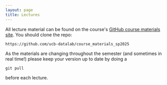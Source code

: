 ```yaml
---
layout: page
title: Lectures
---
```


All lecture material can be found on the course's <a href="https://github.com/ucb-datalab/course_materials_sp2025.git">GitHub course materials site</a>. You should clone the repo:

```
https://github.com/ucb-datalab/course_materials_sp2025
```

As the materials are changing throughout the semester (and sometimes in real time!) please keep your version up to date by doing a

```
git pull
```

before each lecture.

<!-- Lectures are zero-indexed, and we will work through them at a rate of one per week. -->

<!-- 
### Lecture 0 (Aug 24)

- Introduction / Icebreaker ([00\_Introduction](https://github.com/ucb-datalab/course_materials_2022/blob/master/Lectures/Lecture0_Viz_and_Gaia/00_Introduction.ipynb))
   - Organize into groups
- Class Logistics
- Lab #0 progress discussion
   - Report out by group
- Group visualization discussion ([01\_plotting\_and\_viz\_intro](https://github.com/ucb-datalab/course_materials_2022/blob/master/Lectures/Lecture0_Viz_and_Gaia/01_plotting_and_viz_intro.ipynb))
- Open questions
- Gaia presentation ([02_gaia](https://github.com/ucb-datalab/course_materials_2022/blob/master/Lectures/Lecture0_Viz_and_Gaia/02_gaia.ipynb))


### Lecture 1 (Feb 4)

- Show and tell for Lab 0 &ndash; come with questions, thoughts, feedback, plots to share, etc.
- Talk a bit more about visualization ([notebook](https://github.com/ucb-datalab/course_materials_2022/blob/master/Lectures/Lecture0_Viz_and_Gaia/01_example_figs.ipynb))
- Talk about Lab 1 
- Introduce/review of probability theory ([01\_Intro\_to\_Probability](https://github.com/ucb-datalab/course_materials_2022/blob/master/Lectures/Lecture1_model_fitting/01_Intro_to_Probability.pdf)), Bayes's theorem, and talk about modeling fitting ([02\_Model\_Fitting](https://github.com/ucb-datalab/course_materials_2022/blob/master/Lectures/Lecture1_model_fitting/02_Model_Fitting.pdf))
- Go through a practical example of model fitting ([03\_Fitting\_line\_emcee\_demo](https://github.com/ucb-datalab/course_materials_2022/blob/master/Lectures/Lecture1_model_fitting/03_Fitting_line_emcee_demo.ipynb))

### Lecture 2 (Feb 11)

- [Intro to MCMC](https://github.com/ucb-datalab/course_materials_2022/blob/master/Lectures/Lecture1_model_fitting/02_Model_Fitting.pdf)
- [Example of using Bayes+MCMC to fit data](https://github.com/ucb-datalab/course_materials_2022/blob/master/Lectures/Lecture1_model_fitting/03_Fitting_line_emcee_demo.ipynb)
- [MCMC convergence metrics](https://github.com/ucb-datalab/course_materials_2022/blob/master/Lectures/Lecture1_model_fitting/04_convergence.ipynb)
- [Intro to periodograms](https://github.com/ucb-datalab/course_materials_2022/blob/master/Lectures/Lecture2_periodograms/00_periodograms.ipynb)
- Assign new groups for Lab 1
- Show and tell for Lab 1 &ndash; come with questions, thoughts, feedback, plots to share, etc.


### No Class on Feb 18 -- Holiday

### Lecture 3 (Feb 25)  -- Lab 1 Due by 4pm

- Show and Tell for Lab 1 &ndash; come with questions, thoughts, feedback, plots to share, etc.
- [Introduce Lab 2](https://github.com/ucb-datalab/course_materials_2022/blob/master/Lectures/Lecture3_stellar_spectra/00_Introduction.ipynb)
- [Background on Stellar Spectroscopy](https://github.com/ucb-datalab/course_materials_2022/blob/master/Lectures/Lecture3_stellar_spectra/02_APOGEE_Cannon.ipynb)
- [Background on APOGEE and Specifics that may be helpful for Lab 2](https://github.com/ucb-datalab/course_materials_2022/blob/master/Lectures/Lecture3_stellar_spectra/Stellar_Spectra.ipynb)

### Lecture 4 (March 4)

- [Intro to Machine Learning](https://github.com/ucb-datalab/course_materials_2022/blob/master/Lectures/Lecture4_machine_learning/00_introduction.ipynb)
- [Regression with Machine Learning](https://github.com/ucb-datalab/course_materials_2022/blob/master/Lectures/Lecture4_machine_learning/01_ml_regression.ipynb)
- [Neutral Networks](https://github.com/ucb-datalab/course_materials_2022/blob/master/Lectures/Lecture4_machine_learning/02_neural_networks.ipynb)
- [Neural Networks with Keras](https://github.com/ucb-datalab/course_materials_2022/blob/master/Lectures/Lecture4_machine_learning/03_nn_with_keras.ipynb)
- Show and Tell for Lab 2

### Lecture 5 (March 11)
- Discussion of ["The Cannon" paper by Ness et al.](https://arxiv.org/abs/1501.07604)
- Show and Tell for Lab 2
- Q & A on Intro to Machine Learning from Lecture 4 (if there are questions)
- Data driven vs. Ab Initio fitting of spectra
- Example science applications of stellar spectra

### Lecture 6 (March 18)
- Show and Tell for Lab 2
- Intro to Lab 3
- [Gaussian Processes](https://github.com/ucb-datalab/course_materials_2022/blob/master/Lectures/Lecture6_ml_II_gaussian_processes/03_nn_with_keras.ipynb)

-->

